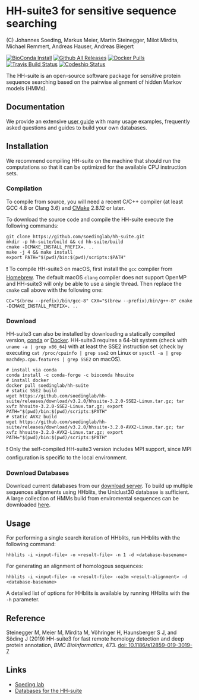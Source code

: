 # HH-suite3 for sensitive sequence searching

(C) Johannes Soeding, Markus Meier, Martin Steinegger, Milot Mirdita, Michael Remmert, Andreas Hauser, Andreas Biegert

[![BioConda Install](https://img.shields.io/conda/dn/bioconda/hhsuite.svg?style=flag&label=BioConda%20install)](https://anaconda.org/bioconda/hhsuite)
[![Github All Releases](https://img.shields.io/github/downloads/soedinglab/hh-suite/total.svg)](https://github.com/soedinglab/hh-suite/releases/latest)
[![Docker Pulls](https://img.shields.io/docker/pulls/soedinglab/hh-suite.svg)](https://hub.docker.com/r/soedinglab/hh-suite)
[![Travis Build Status](https://travis-ci.org/soedinglab/hh-suite.svg?branch=master)](https://travis-ci.org/soedinglab/hh-suite)
[![Codeship Status](https://codeship.com/projects/0936c290-2248-0133-bcb4-52bb0fef976f/status?branch=master)](https://codeship.com/projects/96085)

The HH-suite is an open-source software package for sensitive protein sequence searching based on the pairwise alignment of hidden Markov models (HMMs).

## Documentation

We provide an extensive [user guide](https://github.com/soedinglab/hh-suite/wiki) with many usage examples, frequently asked questions and guides to build your own databases. 

## Installation
We recommend compiling HH-suite on the machine that should run the computations so that it can be optimized for the available CPU instruction sets.

### Compilation
To compile from source, you will need a recent C/C++ compiler (at least GCC 4.8 or Clang 3.6) and [CMake](http://cmake.org/) 2.8.12 or later.

To download the source code and compile the HH-suite execute the following commands:
```
git clone https://github.com/soedinglab/hh-suite.git
mkdir -p hh-suite/build && cd hh-suite/build
cmake -DCMAKE_INSTALL_PREFIX=. ..
make -j 4 && make install
export PATH="$(pwd)/bin:$(pwd)/scripts:$PATH"
```

:exclamation: To compile HH-suite3 on macOS, first install the `gcc` compiler from [Homebrew](https://brew.sh). The default macOS `clang` compiler does not support OpenMP and HH-suite3 will only be able to use a single thread. Then replace the `cmake` call above with the following one:

```
CC="$(brew --prefix)/bin/gcc-8" CXX="$(brew --prefix)/bin/g++-8" cmake -DCMAKE_INSTALL_PREFIX=. ..
```    

### Download

HH-suite3 can also be installed by downloading a statically compiled version, [conda](https://github.com/conda/conda) or [Docker](https://github.com/moby/moby). HH-suite3 requires a 64-bit system (check with `uname -a | grep x86_64`) with at least the SSE2 instruction set (check by executing `cat /proc/cpuinfo | grep sse2` on Linux or `sysctl -a | grep machdep.cpu.features | grep SSE2` on macOS).

```
# install via conda
conda install -c conda-forge -c bioconda hhsuite 
# install docker
docker pull soedinglab/hh-suite
# static SSE2 build
wget https://github.com/soedinglab/hh-suite/releases/download/v3.2.0/hhsuite-3.2.0-SSE2-Linux.tar.gz; tar xvfz hhsuite-3.2.0-SSE2-Linux.tar.gz; export PATH="$(pwd)/bin:$(pwd)/scripts:$PATH"
# static AVX2 build
wget https://github.com/soedinglab/hh-suite/releases/download/v3.2.0/hhsuite-3.2.0-AVX2-Linux.tar.gz; tar xvfz hhsuite-3.2.0-AVX2-Linux.tar.gz; export PATH="$(pwd)/bin:$(pwd)/scripts:$PATH"
```
:exclamation: Only the self-compiled HH-suite3 version includes MPI support, since MPI configuration is specific to the local environment.

### Download Databases
Download current databases from our [download server](http://wwwuser.gwdg.de/~compbiol/data/hhsuite/databases/hhsuite_dbs/).
To build up multiple sequences alignments using HHblits, the Uniclust30 database is sufficient. A large collection of HMMs build from enviromental sequences can be downloaded [here](https://bfd.mmseqs.com/).  

## Usage
For performing a single search iteration of HHblits, run HHblits with the following command:
```
hhblits -i <input-file> -o <result-file> -n 1 -d <database-basename>
```

For generating an alignment of homologous sequences:
```
hhblits -i <input-file> -o <result-file> -oa3m <result-alignment> -d <database-basename>
```

A detailed list of options for HHblits is available by running HHblits with the `-h` parameter.

## Reference

Steinegger M, Meier M, Mirdita M, Vöhringer H, Haunsberger S J, and Söding J (2019)
HH-suite3 for fast remote homology detection and deep protein annotation, *BMC Bioinformatics*, 473. [doi: 10.1186/s12859-019-3019-7](https://doi.org/10.1186/s12859-019-3019-7)

## Links

* [Soeding lab](http://www.mpibpc.mpg.de/soeding)
* [Databases for the HH-suite](http://wwwuser.gwdg.de/~compbiol/data/hhsuite/)
